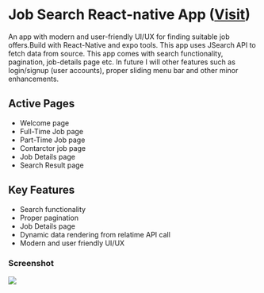 # Job Search React-native App ([Visit](https://expo.dev/@mas_99/React_Native_Jobs?serviceType=classic&distribution=expo-go))

An app with modern and user-friendly UI/UX for finding suitable job offers.Build with React-Native and expo tools. This app uses JSearch API to fetch data from source. This app comes with search functionality, pagination, job-details page etc. In future I will other features such as login/signup (user accounts), proper sliding menu bar and other minor enhancements.

## Active Pages
- Welcome page
- Full-Time Job page
- Part-Time Job page
- Contarctor job page
- Job Details page
- Search Result page
  

## Key Features
- Search functionality
- Proper pagination
- Job Details page
- Dynamic data rendering from relatime API call
- Modern and user friendly UI/UX

### Screenshot

![](src/Images/Screenshot-React-native.png)  


